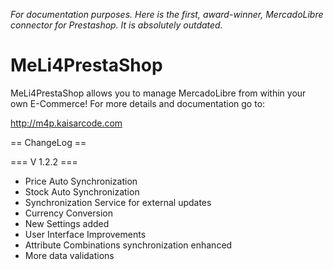 *For documentation purposes. Here is the first, award-winner, MercadoLibre connector for  Prestashop. It is absolutely outdated.*

# MeLi4PrestaShop

MeLi4PrestaShop allows you to manage MercadoLibre from within your own E-Commerce!
For more details and documentation go to:

http://m4p.kaisarcode.com

== ChangeLog ==

=== V 1.2.2 ===

- Price Auto Synchronization
- Stock Auto Synchronization
- Synchronization Service for external updates
- Currency Conversion
- New Settings added
- User Interface Improvements
- Attribute Combinations synchronization enhanced
- More data validations


